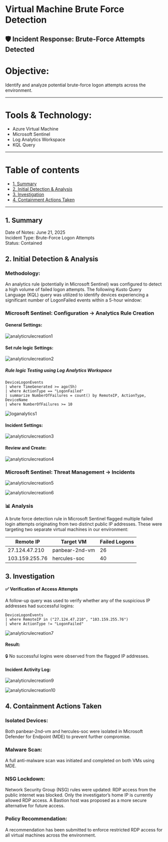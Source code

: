 

# Virtual Machine Brute Force Detection 
## 🛡️ Incident Response: Brute-Force Attempts Detected

# Objective:
Identify and analyze potential brute-force logon attempts across the environment.

---
# Tools & Technology:
- Azure Virtual Machine
- Microsoft Sentinel
- Log Analytics Workspace
- KQL Query

---
# Table of contents

- [1. Summary](#1-summary)
- [2. Initial Detection & Analysis](#2-initial-detection--analysis)
- [3. Investigation](#3-investigation)
- [4. Containment Actions Taken](#4-containment-actions-taken)
---



## 1. Summary
Date of Notes: June 21, 2025 <br />
Incident Type: Brute-Force Logon Attempts <br />
Status: Contained <br />


## 2. Initial Detection & Analysis
### Methodology:
An analytics rule (potentially in Microsoft Sentinel) was configured to detect a high volume of failed logon attempts. The following Kusto Query Language (KQL) query was utilized to identify devices experiencing a significant number of LogonFailed events within a 5-hour window:



### Microsoft Sentinel: Configuration → Analytics Rule Creation
#### General Settings:
![analyticrulecreation1](https://github.com/user-attachments/assets/6c5e6703-b27d-474c-ad29-b778f9670970)

#### Set rule logic Settings:
![analyticrulecreation2](https://github.com/user-attachments/assets/d5f943cc-c7f0-4264-92bb-993c3b4f903d)

##### Rule logic Testing using Log Analytics Workspace

```kql
DeviceLogonEvents
| where TimeGenerated >= ago(5h)
| where ActionType == "LogonFailed"
| summarize NumberOfFailures = count() by RemoteIP, ActionType, DeviceName
| where NumberOfFailures >= 10

```
![loganalytics1](https://github.com/user-attachments/assets/0bebfefd-9528-4265-adc0-0e091d19dbc6)

#### Incident Settings:

![analyticrulecreation3](https://github.com/user-attachments/assets/01a56ba6-c909-423b-9778-ce9994960127)


#### Review and Create: 
![analyticrulecreation4](https://github.com/user-attachments/assets/282d098e-0d13-44c4-9072-fc3fcbb969ef)


### Microsoft Sentinel: Threat Management → Incidents

![analyticrulecreation5](https://github.com/user-attachments/assets/ebabf39d-2aef-44cb-865f-a4dcaefaab79)

![analyticrulecreation6](https://github.com/user-attachments/assets/ae021b2e-0c12-4117-a39b-960baa895c98)


### 📊 Analysis
A brute force detection rule in Microsoft Sentinel flagged multiple failed login attempts originating from two distinct public IP addresses. These were targeting two separate virtual machines in our environment:

| Remote IP      | Target VM      | Failed Logons |
| -------------- | -------------- | ------------- |
| 27.124.47.210  | panbear-2nd-vm | 26            |
| 103.159.255.76 | hercules-soc   | 40            |


## 3. Investigation
#### ✅ Verification of Access Attempts
A follow-up query was used to verify whether any of the suspicious IP addresses had successful logins:

```kql
DeviceLogonEvents
| where RemoteIP in ("27.124.47.210", "103.159.255.76")
| where ActionType != "LogonFailed"
```
![analyticrulecreation7](https://github.com/user-attachments/assets/4136541e-8f34-4b73-96c5-6739739fbed9)

#### Result:
🔒 No successful logins were observed from the flagged IP addresses.

#### Incident Activity Log:

![analyticrulecreation9](https://github.com/user-attachments/assets/27ec9ba3-4c1b-4f9c-9bee-eb0107635b36)

![analyticrulecreation10](https://github.com/user-attachments/assets/6f0f979b-95a5-4717-80e3-ac65a15a17ae)


## 4. Containment Actions Taken
### Isolated Devices:
Both panbear-2nd-vm and hercules-soc were isolated in Microsoft Defender for Endpoint (MDE) to prevent further compromise.

###  Malware Scan:
A full anti-malware scan was initiated and completed on both VMs using MDE.

###  NSG Lockdown:
Network Security Group (NSG) rules were updated:
RDP access from the public internet was blocked.
Only the investigator’s home IP is currently allowed RDP access.
A Bastion host was proposed as a more secure alternative for future access.

### Policy Recommendation:
A recommendation has been submitted to enforce restricted RDP access for all virtual machines across the environment.
